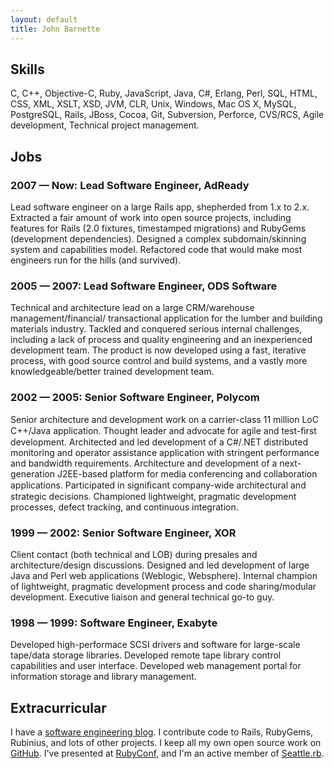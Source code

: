 ```yaml
---
layout: default
title: John Barnette
---
```


## Skills

C, C++, Objective-C, Ruby, JavaScript, Java, C#, Erlang, Perl, SQL, HTML, CSS, XML, XSLT, XSD, JVM, CLR, Unix, Windows, Mac OS X, MySQL, PostgreSQL, Rails, JBoss, Cocoa, Git, Subversion, Perforce, CVS/RCS, Agile development, Technical project management.

## Jobs

### 2007 &mdash; Now: Lead Software Engineer, AdReady

Lead software engineer on a large Rails app, shepherded from 1.x to
2.x. Extracted a fair amount of work into open source projects,
including features for Rails (2.0 fixtures, timestamped migrations)
and RubyGems (development dependencies). Designed a complex
subdomain/skinning system and capabilities model. Refactored code that
would make most engineers run for the hills (and survived).

### 2005 &mdash; 2007: Lead Software Engineer, ODS Software

Technical and architecture lead on a large CRM/warehouse
management/financial/ transactional application for the lumber and
building materials industry. Tackled and conquered serious internal
challenges, including a lack of process and quality engineering and an
inexperienced development team. The product is now developed using a
fast, iterative process, with good source control and build systems,
and a vastly more knowledgeable/better trained development team.

### 2002 &mdash; 2005: Senior Software Engineer, Polycom

Senior architecture and development work on a carrier-class 11 million
LoC C++/Java application. Thought leader and advocate for agile and
test-ﬁrst development. Architected and led development of a C#/.NET
distributed monitoring and operator assistance application with
stringent performance and bandwidth requirements. Architecture and
development of a next-generation J2EE-based platform for media
conferencing and collaboration applications. Participated in
signiﬁcant company-wide architectural and strategic
decisions. Championed lightweight, pragmatic development processes,
defect tracking, and continuous integration.

### 1999 &mdash; 2002: Senior Software Engineer, XOR

Client contact (both technical and LOB) during presales and
architecture/design discussions. Designed and led development of large
Java and Perl web applications (Weblogic, Websphere). Internal
champion of lightweight, pragmatic development process and code
sharing/modular development. Executive liaison and general technical
go-to guy.

### 1998 &mdash; 1999: Software Engineer, Exabyte

Developed high-performace SCSI drivers and software for large-scale
tape/data storage libraries. Developed remote tape library control
capabilities and user interface. Developed web management portal for
information storage and library management.

## Extracurricular

I have a [software engineering blog](http://jbarnette.com). I
contribute code to Rails, RubyGems, Rubinius, and lots of other
projects. I keep all my own open source work on
[GitHub](http://github.com/jbarnette). I've presented at
[RubyConf](http://rubyconf.org), and I'm an active member of
[Seattle.rb](http://seattlerb.org).

